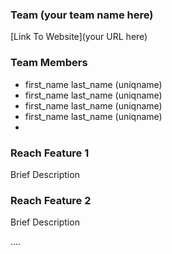 ### Team (your team name here)

[Link To Website](your URL here)

### Team Members
* first_name last_name (uniqname)
* first_name last_name (uniqname)
* first_name last_name (uniqname)
* first_name last_name (uniqname)
* 

### Reach Feature 1
Brief Description

### Reach Feature 2
Brief Description

....

